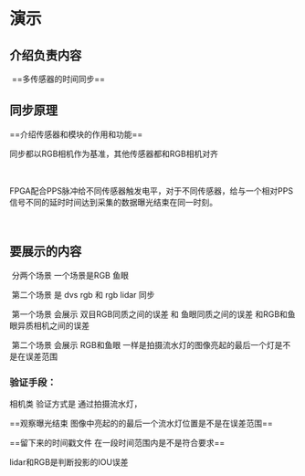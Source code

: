 # 演示

## 介绍负责内容

​	==多传感器的时间同步==



## 同步原理

==介绍传感器和模块的作用和功能==



同步都以RGB相机作为基准，其他传感器都和RGB相机对齐

​	

FPGA配合PPS脉冲给不同传感器触发电平，对于不同传感器，给与一个相对PPS信号不同的延时时间达到采集的数据曝光结束在同一时刻。



​	

## 要展示的内容



​	分两个场景  一个场景是RGB 鱼眼      

​					第二个场景 是 dvs rgb  和 rgb lidar 同步  



​	第一个场景  会展示 双目RGB同质之间的误差 和 鱼眼同质之间的误差    和RGB和鱼眼异质相机之间的误差



​	第二个场景  会展示 RGB和鱼眼     一样是拍摄流水灯的图像亮起的最后一个灯是不是在误差范围



### 验证手段：

 相机类 验证方式是 通过拍摄流水灯，

==观察曝光结束 图像中亮起的的最后一个流水灯位置是不是在误差范围==

==留下来的时间戳文件  在一段时间范围内是不是符合要求==



lidar和RGB是判断投影的IOU误差